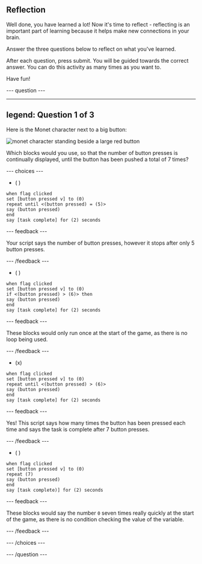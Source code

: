 ## Reflection

Well done, you have learned a lot! Now it's time to reflect - reflecting is an important part of learning because it helps make new connections in your brain.

Answer the three questions below to reflect on what you've learned.

After each question, press submit. You will be guided towards the correct answer. You can do this activity as many times as you want to.

Have fun!

--- question ---

---
legend: Question 1 of 3
---

Here is the Monet character next to a big button:

![monet character standing beside a large red button](images/monet-by-button.png)

Which blocks would you use, so that the number of button presses is continually displayed, until the button has been pushed a total of 7 times?


--- choices ---

- ( )

```blocks3
when flag clicked
set [button pressed v] to (0)
repeat until <(button pressed) = (5)>
say (button pressed)
end
say [task complete] for (2) seconds
```

  --- feedback ---

Your script says the number of button presses, however it stops after only 5 button presses.

  --- /feedback ---

- ( )

```blocks3
when flag clicked
set [button pressed v] to (0)
if <(button pressed) > (6)> then
say (button pressed)
end
say [task complete] for (2) seconds
```

  --- feedback ---

These blocks would only run once at the start of the game, as there is no loop being used.

  --- /feedback ---

- (x)

```blocks3
when flag clicked
set [button pressed v] to (0)
repeat until <(button pressed) > (6)>
say (button pressed)
end
say [task complete] for (2) seconds
```

  --- feedback ---

Yes! This script says how many times the button has been pressed each time and says the task is complete after 7 button presses.

  --- /feedback ---

- ( )

```blocks3
when flag clicked
set [button pressed v] to (0)
repeat (7)
say (button pressed)
end
say [task complete)] for (2) seconds
```
  --- feedback ---

These blocks would say the number `0` seven times really quickly at the start of the game, as there is no condition checking the value of the variable.

  --- /feedback ---

--- /choices ---

--- /question ---
